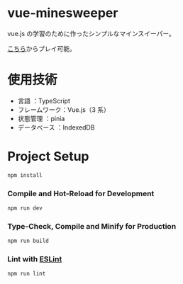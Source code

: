 # vue-minesweeper

vue.js の学習のために作ったシンプルなマインスイーパー。

[こちら](https://keisuke90.github.io/vue-minesweeper/ "vue-minesweeper")からプレイ可能。

# 使用技術

- 言語 ：TypeScript
- フレームワーク：Vue.js（3 系）
- 状態管理 ：pinia
- データベース ：IndexedDB

# Project Setup

```sh
npm install
```

### Compile and Hot-Reload for Development

```sh
npm run dev
```

### Type-Check, Compile and Minify for Production

```sh
npm run build
```

### Lint with [ESLint](https://eslint.org/)

```sh
npm run lint
```
